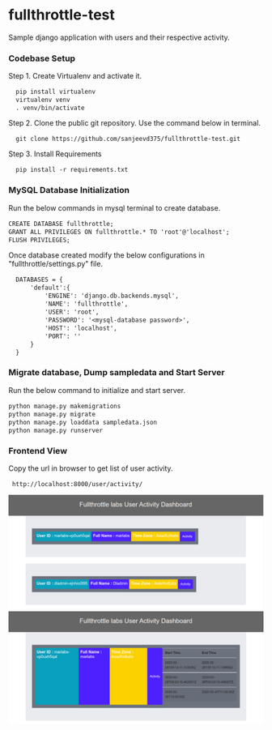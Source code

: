 # fullthrottle-test
Sample django application with users and their respective activity.

### Codebase Setup

Step 1. Create Virtualenv and activate it.

      pip install virtualenv
      virtualenv venv
      . venv/bin/activate
Step 2. Clone the public git repository. Use the command below in terminal.

      git clone https://github.com/sanjeevd375/fullthrottle-test.git
Step 3. Install Requirements

      pip install -r requirements.txt
      
### MySQL Database Initialization

Run the below commands in mysql terminal to create database.

    CREATE DATABASE fullthrottle;
    GRANT ALL PRIVILEGES ON fullthrottle.* TO 'root'@'localhost';
    FLUSH PRIVILEGES;

Once database created modify the below configurations in "fullthrottle/settings.py" file.

      DATABASES = {
          'default':{
              'ENGINE': 'django.db.backends.mysql',
              'NAME': 'fullthrottle',
              'USER': 'root', 
              'PASSWORD': '<mysql-database password>',
              'HOST': 'localhost',
              'PORT': ''
          }
      }

### Migrate database, Dump sampledata and Start Server

Run the below command to initialize and start server.

    python manage.py makemigrations
    python manage.py migrate
    python manage.py loaddata sampledata.json
    python manage.py runserver
    
### Frontend View
Copy the url in browser to get list of user activity.

     http://localhost:8000/user/activity/

![Screenshot](frontend1.png)
![Screenshot](frontend2.png)

